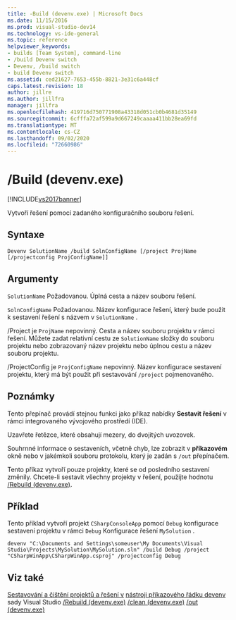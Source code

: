 ```yaml
---
title: -Build (devenv.exe) | Microsoft Docs
ms.date: 11/15/2016
ms.prod: visual-studio-dev14
ms.technology: vs-ide-general
ms.topic: reference
helpviewer_keywords:
- builds [Team System], command-line
- /build Devenv switch
- Devenv, /build switch
- build Devenv switch
ms.assetid: ced21627-7653-455b-8821-3e31c6a448cf
caps.latest.revision: 18
author: jillre
ms.author: jillfra
manager: jillfra
ms.openlocfilehash: 419716d750771908a43318d051cb0b4681d35149
ms.sourcegitcommit: 6cfffa72af599a9d667249caaaa411bb28ea69fd
ms.translationtype: MT
ms.contentlocale: cs-CZ
ms.lasthandoff: 09/02/2020
ms.locfileid: "72660986"
---
```

# <a name="build-devenvexe"></a>/Build (devenv.exe)
[!INCLUDE[vs2017banner](../../includes/vs2017banner.md)]

Vytvoří řešení pomocí zadaného konfiguračního souboru řešení.

## <a name="syntax"></a>Syntaxe

```
Devenv SolutionName /build SolnConfigName [/project ProjName [/projectconfig ProjConfigName]]
```

## <a name="arguments"></a>Argumenty
 `SolutionName` Požadovanou. Úplná cesta a název souboru řešení.

 `SolnConfigName` Požadovanou. Název konfigurace řešení, který bude použit k sestavení řešení s názvem v `SolutionName` .

 /Project je `ProjName` nepovinný. Cesta a název souboru projektu v rámci řešení. Můžete zadat relativní cestu ze `SolutionName` složky do souboru projektu nebo zobrazovaný název projektu nebo úplnou cestu a název souboru projektu.

 /ProjectConfig je `ProjConfigName` nepovinný. Název konfigurace sestavení projektu, který má být použit při sestavování `/project` pojmenovaného.

## <a name="remarks"></a>Poznámky
 Tento přepínač provádí stejnou funkci jako příkaz nabídky **Sestavit řešení** v rámci integrovaného vývojového prostředí (IDE).

 Uzavřete řetězce, které obsahují mezery, do dvojitých uvozovek.

 Souhrnné informace o sestaveních, včetně chyb, lze zobrazit v **příkazovém** okně nebo v jakémkoli souboru protokolu, který je zadán s `/out` přepínačem.

 Tento příkaz vytvoří pouze projekty, které se od posledního sestavení změnily. Chcete-li sestavit všechny projekty v řešení, použijte hodnotu [/Rebuild (devenv.exe)](../../ide/reference/rebuild-devenv-exe.md).

## <a name="example"></a>Příklad
 Tento příklad vytvoří projekt `CSharpConsoleApp` pomocí `Debug` konfigurace sestavení projektu v rámci `Debug` Konfigurace řešení `MySolution` .

```
devenv "C:\Documents and Settings\someuser\My Documents\Visual Studio\Projects\MySolution\MySolution.sln" /build Debug /project "CSharpWinApp\CSharpWinApp.csproj" /projectconfig Debug
```

## <a name="see-also"></a>Viz také
 [Sestavování a čištění projektů a řešení v](../../ide/building-and-cleaning-projects-and-solutions-in-visual-studio.md) [nástroji příkazového řádku devenv](../../ide/reference/devenv-command-line-switches.md) sady Visual Studio [/Rebuild (devenv.exe)](../../ide/reference/rebuild-devenv-exe.md) [/clean (devenv.exe)](../../ide/reference/clean-devenv-exe.md) [/out (devenv.exe)](../../ide/reference/out-devenv-exe.md)
